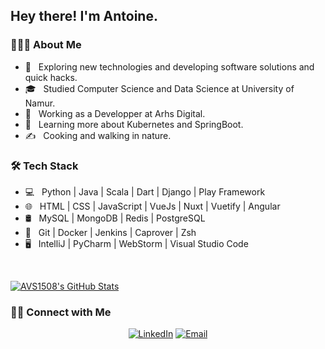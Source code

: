 <h2> Hey there! I'm Antoine.</h2>

<h3> 👨🏻‍💻 About Me </h3>

- 🤔 &nbsp; Exploring new technologies and developing software solutions and quick hacks.
- 🎓 &nbsp; Studied Computer Science and Data Science at University of Namur.
- 💼 &nbsp; Working as a Developper at Arhs Digital.
- 🌱 &nbsp; Learning more about Kubernetes and SpringBoot.
- ✍️ &nbsp; Cooking and walking in nature.

<h3>🛠 Tech Stack</h3>

- 💻 &nbsp; Python | Java | Scala | Dart | Django | Play Framework
- 🌐 &nbsp; HTML | CSS | JavaScript | VueJs | Nuxt | Vuetify | Angular
- 🛢 &nbsp; MySQL | MongoDB | Redis | PostgreSQL
- 🔧 &nbsp; Git | Docker | Jenkins | Caprover | Zsh
- 🖥 &nbsp; IntelliJ | PyCharm | WebStorm | Visual Studio Code

<br/>

[![AVS1508's GitHub Stats](https://github-readme-stats.vercel.app/api?username=jacquant&show_icons=true)](https://github.com/jacquant)

<h3> 🤝🏻 Connect with Me </h3>

<p align="center">
<a href="https://www.linkedin.com/in/jacquant/"><img alt="LinkedIn" src="https://img.shields.io/badge/LinkedIn-Antoine Jacques-blue?style=flat-square&logo=linkedin"></a>
<a href="mailto:antoine.jacques@outlook.be"><img alt="Email" src="https://img.shields.io/badge/Email-antoine.jacques@outlook.be-blue?style=flat-square&logo=gmail"></a>
</p>
